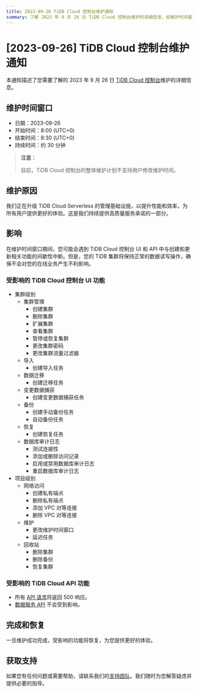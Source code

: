 ```yaml
---
title: 2023-09-26 TiDB Cloud 控制台维护通知
summary: 了解 2023 年 9 月 26 日 TiDB Cloud 控制台维护的详细信息，如维护时间窗口、原因和影响。
---
```


# [2023-09-26] TiDB Cloud 控制台维护通知

本通知描述了您需要了解的 2023 年 9 月 26 日 [TiDB Cloud 控制台](https://tidbcloud.com/)维护的详细信息。

## 维护时间窗口

- 日期：2023-09-26
- 开始时间：8:00 (UTC+0)
- 结束时间：8:30 (UTC+0)
- 持续时间：约 30 分钟

> **注意：**
>
> 目前，TiDB Cloud 控制台的整体维护计划不支持用户修改维护时间。

## 维护原因

我们正在升级 TiDB Cloud Serverless 的管理基础设施，以提升性能和效率，为所有用户提供更好的体验。这是我们持续提供高质量服务承诺的一部分。

## 影响

在维护时间窗口期间，您可能会遇到 TiDB Cloud 控制台 UI 和 API 中与创建和更新相关功能的间歇性中断。但是，您的 TiDB 集群将保持正常的数据读写操作，确保不会对您的在线业务产生不利影响。

### 受影响的 TiDB Cloud 控制台 UI 功能

- 集群级别
    - 集群管理
        - 创建集群
        - 删除集群
        - 扩展集群
        - 查看集群
        - 暂停或恢复集群
        - 更改集群密码
        - 更改集群流量过滤器
    - 导入
        - 创建导入任务
    - 数据迁移
        - 创建迁移任务
    - 变更数据捕获
        - 创建变更数据捕获任务
    - 备份
        - 创建手动备份任务
        - 自动备份任务
    - 恢复
        - 创建恢复任务
    - 数据库审计日志
        - 测试连接性
        - 添加或删除访问记录
        - 启用或禁用数据库审计日志
        - 重启数据库审计日志
- 项目级别
    - 网络访问
        - 创建私有端点
        - 删除私有端点
        - 添加 VPC 对等连接
        - 删除 VPC 对等连接
    - 维护
        - 更改维护时间窗口
        - 延迟任务
    - 回收站
        - 删除集群
        - 删除备份
        - 恢复集群        

### 受影响的 TiDB Cloud API 功能

- 所有 [API 请求](https://docs.pingcap.com/tidbcloud/api/v1beta)将返回 500 响应。
- [数据服务 API](https://docs.pingcap.com/tidbcloud/data-service-overview) 不会受到影响。

## 完成和恢复

一旦维护成功完成，受影响的功能将恢复，为您提供更好的体验。

## 获取支持

如果您有任何问题或需要帮助，请联系我们的[支持团队](/tidb-cloud/tidb-cloud-support.md)。我们随时为您解答疑虑并提供必要的指导。
